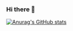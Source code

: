 ### Hi there 👋

[![Anurag's GitHub stats](https://github-readme-stats.vercel.app/api?username=QuixThe2nd&count_private=true&show_icons=true&theme=dark)](https://github.com/anuraghazra/github-readme-stats)
